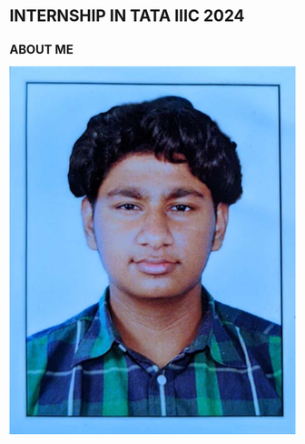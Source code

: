 # INTERNSHIP IN TATA IIIC 2024
## ABOUT ME
![](https://github.com/naizannaiz/internship24iiic/blob/main/DocScanner%2014-Nov-2023%204-41%20pm-1(233974459240968).jpg)
